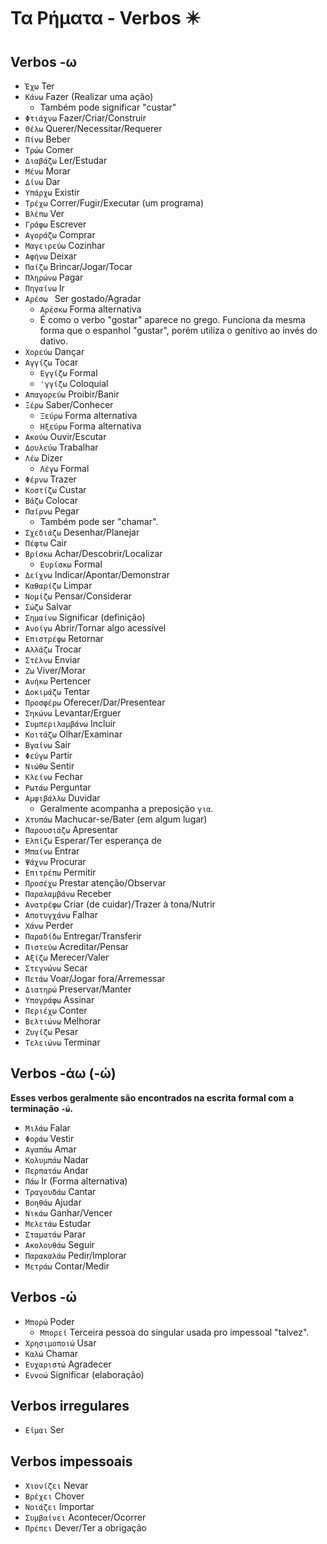 # Τα Ρήματα - Verbos ✴️

## Verbos -ω

-   `Έχω` Ter
-   `Κάνω` Fazer (Realizar uma ação)
    -   Também pode significar "custar"
-   `Φτιάχνω` Fazer/Criar/Construir
-   `Θέλω` Querer/Necessitar/Requerer
-   `Πίνω` Beber
-   `Τρώω` Comer
-   `Διαβάζω` Ler/Estudar
-   `Μένω` Morar
-   `Δίνω` Dar
-   `Υπάρχω` Existir
-   `Τρέχω` Correr/Fugir/Executar (um programa)
-   `Βλέπω` Ver
-   `Γράφω` Escrever
-   `Αγοράζω` Comprar
-   `Μαγειρεύω` Cozinhar
-   `Αφήνω` Deixar
-   `Παίζω` Brincar/Jogar/Tocar
-   `Πληρώνω` Pagar
-   `Πηγαίνω` Ir
-   `Αρέσω ` Ser gostado/Agradar
    -   `Αρέσκω` Forma alternativa
    -   É como o verbo "gostar" aparece no grego. Funciona da mesma forma que o espanhol "gustar", porém utiliza o genitivo ao invés do dativo.
-   `Χορεύω` Dançar
-   `Αγγίζω` Tocar
    -   `Εγγίζω` Formal
    -   `'γγίζω` Coloquial
-   `Απαγορεύω` Proibir/Banir
-   `Ξέρω` Saber/Conhecer
    -   `Ξεύρω` Forma alternativa
    -   `Ηξεύρω` Forma alternativa
-   `Ακούω` Ouvir/Escutar
-   `Δουλεύω` Trabalhar
-   `Λέω` Dizer
    -   `Λέγω` Formal
-   `Φέρνω` Trazer
-   `Κοστίζω` Custar
-   `Βάζω` Colocar
-   `Παίρνω` Pegar
    -   Também pode ser "chamar".
-   `Σχεδιάζω` Desenhar/Planejar
-   `Πέφτω` Cair
-   `Βρίσκω` Achar/Descobrir/Localizar
    -   `Ευρίσκω` Formal
-   `Δείχνω` Indicar/Apontar/Demonstrar
-   `Καθαρίζω` Limpar
-   `Νομίζω` Pensar/Considerar
-   `Σώζω` Salvar
-   `Σημαίνω` Significar (definição)
-   `Ανοίγω` Abrir/Tornar algo acessível
-   `Επιστρέφω` Retornar
-   `Αλλάζω` Trocar
-   `Στέλνω` Enviar
-   `Ζω` Viver/Morar
-   `Ανήκω` Pertencer
-   `Δοκιμάζω` Tentar
-   `Προσφέρω` Oferecer/Dar/Presentear
-   `Σηκώνω` Levantar/Erguer
-   `Συμπεριλαμβάνω` Incluir
-   `Κοιτάζω` Olhar/Examinar
-   `Βγαίνω` Sair
-   `Φεύγω` Partir
-   `Νιώθω` Sentir
-   `Κλείνω` Fechar
-   `Ρωτάω` Perguntar
-   `Αμφιβάλλω` Duvidar
    -   Geralmente acompanha a preposição `για`.
-   `Χτυπάω` Machucar-se/Bater (em algum lugar)
-   `Παρουσιάζω` Apresentar
-   `Ελπίζω` Esperar/Ter esperança de
-   `Μπαίνω` Entrar
-   `Ψάχνω` Procurar
-   `Επιτρέπω` Permitir
-   `Προσέχω` Prestar atenção/Observar
-   `Παραλαμβάνω` Receber
-   `Ανατρέφω` Criar (de cuidar)/Trazer à tona/Nutrir
-   `Αποτυγχάνω` Falhar
-   `Χάνω` Perder
-   `Παραδίδω` Entregar/Transferir
-   `Πιστεύω` Acreditar/Pensar
-   `Αξίζω` Merecer/Valer
-   `Στεγνώνω` Secar
-   `Πετάω` Voar/Jogar fora/Arremessar
-   `Διατηρώ` Preservar/Manter
-   `Υπογράφω` Assinar
-   `Περιέχω` Conter
-   `Βελτιώνω` Melhorar
-   `Ζυγίζω` Pesar
-   `Τελειώνω` Terminar

## Verbos -άω (-ώ)

**Esses verbos geralmente são encontrados na escrita formal com a terminação `-ώ`.**

-   `Μιλάω` Falar
-   `Φοράω` Vestir
-   `Αγαπάω` Amar
-   `Kολυμπάω` Nadar
-   `Περπατάω` Andar
-   `Πάω` Ir (Forma alternativa)
-   `Τραγουδάω` Cantar
-   `Βοηθάω` Ajudar
-   `Νικάω` Ganhar/Vencer
-   `Μελετάω` Estudar
-   `Σταματάω` Parar
-   `Ακολουθάω` Seguir
-   `Παρακαλάω` Pedir/Implorar
-   `Μετράω` Contar/Medir

## Verbos -ώ

-   `Μπορώ` Poder
    -   `Μπορεί` Terceira pessoa do singular usada pro impessoal "talvez".
-   `Χρησιμοποιώ` Usar
-   `Kαλώ` Chamar
-   `Ευχαριστώ` Agradecer
-   `Εννοώ` Significar (elaboração)

## Verbos irregulares

-   `Είμαι` Ser

## Verbos impessoais

-   `Χιονίζει` Nevar
-   `Βρέχει` Chover
-   `Νοιάζει` Importar
-   `Συμβαίνει` Acontecer/Ocorrer
-   `Πρέπει` Dever/Ter a obrigação
